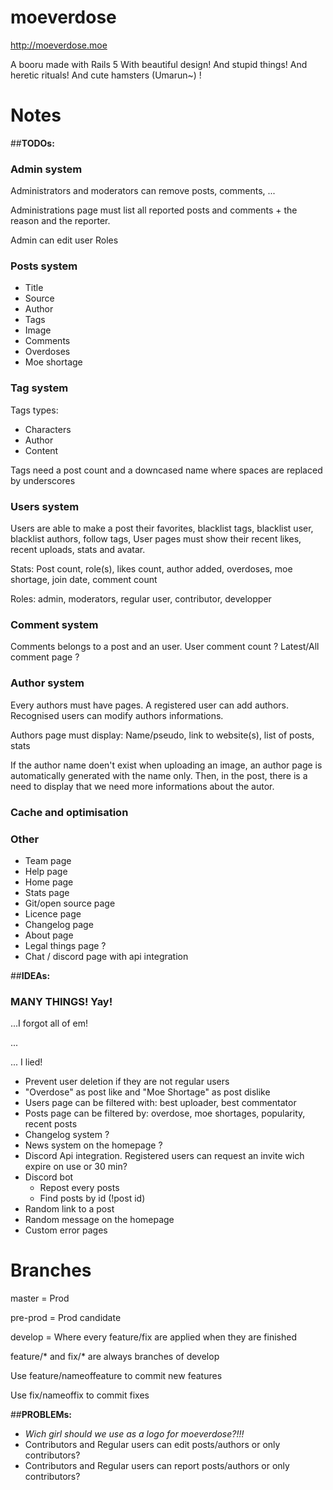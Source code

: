 # moeverdose

http://moeverdose.moe

A booru made with Rails 5
With beautiful design! And stupid things! And heretic rituals! And cute hamsters (Umarun~) !

# Notes

##**TODOs:**

### Admin system
Administrators and moderators can remove posts, comments, ...

Administrations page must list all reported posts and comments + the reason and the reporter.

Admin can edit user Roles

### Posts system

* Title
* Source
* Author
* Tags
* Image
* Comments
* Overdoses
* Moe shortage

### Tag system

Tags types:
* Characters
* Author
* Content

Tags need a post count and a downcased name where spaces are replaced by underscores

### Users system

Users are able to make a post their favorites, blacklist tags, blacklist user, blacklist authors, follow tags,
User pages must show their recent likes, recent uploads, stats and avatar.

Stats:
Post count, role(s), likes count, author added, overdoses, moe shortage, join date, comment count

Roles:
admin, moderators, regular user, contributor, developper

### Comment system
Comments belongs to a post and an user.
User comment count ?
Latest/All comment page ?

### Author system
Every authors must have pages. A registered user can add authors. Recognised users can modify authors informations.

Authors page must display: Name/pseudo, link to website(s), list of posts, stats

If the author name doen't exist when uploading an image, an author page is automatically generated with the name only.
Then, in the post, there is a need to display that we need more informations about the autor.

### Cache and optimisation

### Other
* Team page
* Help page
* Home page
* Stats page
* Git/open source page
* Licence page
* Changelog page
* About page
* Legal things page ?
* Chat / discord page with api integration

##**IDEAs:**

### MANY THINGS! Yay!
...I forgot all of em!

...

... I lied!

* Prevent user deletion if they are not regular users
* "Overdose" as post like and "Moe Shortage" as post dislike
* Users page can be filtered with: best uploader, best commentator
* Posts page can be filtered by: overdose, moe shortages, popularity, recent posts
* Changelog system ?
* News system on the homepage ?
* Discord Api integration. Registered users can request an invite wich expire on use or 30 min?
* Discord bot
  * Repost every posts
  * Find posts by id (!post id)
* Random link to a post
* Random message on the homepage
* Custom error pages

# Branches

master = Prod

pre-prod = Prod candidate

develop = Where every feature/fix are applied when they are finished

feature/* and fix/* are always branches of develop

Use feature/nameoffeature to commit new features

Use fix/nameoffix to commit fixes


##**PROBLEMs:**

* *Wich girl should we use as a logo for moeverdose?!!!*
* Contributors and Regular users can edit posts/authors or only contributors?
* Contributors and Regular users can report posts/authors or only contributors?
